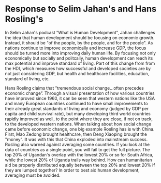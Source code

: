 # Response to Selim Jahan's and Hans Rosling's 

In Selim Jahan's podcast "What is Human Development", Jahan challenges the idea that human development should be focusing on economic growth. Instead, it should be "of the people, by the people, and for the people". As nations continue to improve economically and increase GDP, the focus should be turned more into improving daily human life. By focusing not only economically but socially and politcally, human development can reach its max potential and improve standard of living. Part of this change from from the HDI, which measures how successful and developed societies are by not just considering GDP, but health and healthcare facilities, education, standard of living, etc. 

Hans Rosling claims that "tremendous social change...often precedes economic change”. Through a visual presentation of how various countries have improved since 1960, it can be seen that western nations like the USA and many European countries continued to have small improvements to their already great standards of living and economy (judged by GDP per capita and child survival rate), but many developing third world countries rapidly improved as well, to the point where they are close, if not on track, to the developed western nations. When talking about how social change came before economic change, one big example Rosling has is with China. First, Mao Zedong brought healthcare, then Deng Xiaoping brought the "money". It was with this that China exploded into mainstream success. Rosling also warned against averaging some countries. If you look at the data of countries as a single point, you will fail to get the full picture. The top 20% of Ugandan's overlap with the lowest 20% or so for South Africa, while the lowest 20% of Uganda trails way behind. How can humanitarian aid be properly distributed equally between the top 20% and lowest 20% if they are lumped together? In order to best aid human development, averaging must be avoided. 

